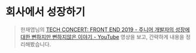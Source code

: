 # 회사에서 성장하기

> 한재엽님의 [TECH CONCERT: FRONT END 2019 - 주니어 개발자의 성장에 대한 뻔하지만 뻔하지않은 이야기 - YouTube](https://www.youtube.com/watch?v=nKKlYEVMhhY&t=228s) 영상을 보고, 간략하게 내용을 정리해봤습니다.
